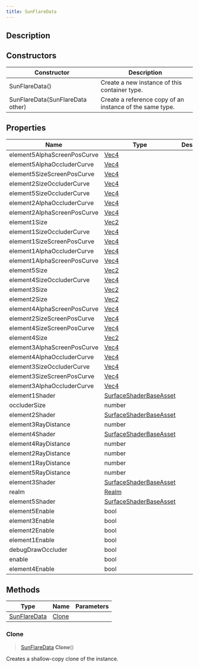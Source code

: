 ```yaml
---
title: SunFlareData
---
```

## Description

## Constructors

| Constructor                      | Description                                              |
| -------------------------------- | -------------------------------------------------------- |
| SunFlareData()                   | Create a new instance of this container type.            |
| SunFlareData(SunFlareData other) | Create a reference copy of an instance of the same type. |

## Properties

| Name                        | Type                                                                 | Description |
| --------------------------- | -------------------------------------------------------------------- | ----------- |
| element5AlphaScreenPosCurve | [Vec4](/vext/ref/shared/class/vec4)                                    |             |
| element5AlphaOccluderCurve  | [Vec4](/vext/ref/shared/class/vec4)                                    |             |
| element5SizeScreenPosCurve  | [Vec4](/vext/ref/shared/class/vec4)                                    |             |
| element2SizeOccluderCurve   | [Vec4](/vext/ref/shared/class/vec4)                                    |             |
| element5SizeOccluderCurve   | [Vec4](/vext/ref/shared/class/vec4)                                    |             |
| element2AlphaOccluderCurve  | [Vec4](/vext/ref/shared/class/vec4)                                    |             |
| element2AlphaScreenPosCurve | [Vec4](/vext/ref/shared/class/vec4)                                    |             |
| element1Size                | [Vec2](/vext/ref/shared/class/vec2)                                    |             |
| element1SizeOccluderCurve   | [Vec4](/vext/ref/shared/class/vec4)                                    |             |
| element1SizeScreenPosCurve  | [Vec4](/vext/ref/shared/class/vec4)                                    |             |
| element1AlphaOccluderCurve  | [Vec4](/vext/ref/shared/class/vec4)                                    |             |
| element1AlphaScreenPosCurve | [Vec4](/vext/ref/shared/class/vec4)                                    |             |
| element5Size                | [Vec2](/vext/ref/shared/class/vec2)                                    |             |
| element4SizeOccluderCurve   | [Vec4](/vext/ref/shared/class/vec4)                                    |             |
| element3Size                | [Vec2](/vext/ref/shared/class/vec2)                                    |             |
| element2Size                | [Vec2](/vext/ref/shared/class/vec2)                                    |             |
| element4AlphaScreenPosCurve | [Vec4](/vext/ref/shared/class/vec4)                                    |             |
| element2SizeScreenPosCurve  | [Vec4](/vext/ref/shared/class/vec4)                                    |             |
| element4SizeScreenPosCurve  | [Vec4](/vext/ref/shared/class/vec4)                                    |             |
| element4Size                | [Vec2](/vext/ref/shared/class/vec2)                                    |             |
| element3AlphaScreenPosCurve | [Vec4](/vext/ref/shared/class/vec4)                                    |             |
| element4AlphaOccluderCurve  | [Vec4](/vext/ref/shared/class/vec4)                                    |             |
| element3SizeOccluderCurve   | [Vec4](/vext/ref/shared/class/vec4)                                    |             |
| element3SizeScreenPosCurve  | [Vec4](/vext/ref/shared/class/vec4)                                    |             |
| element3AlphaOccluderCurve  | [Vec4](/vext/ref/shared/class/vec4)                                    |             |
| element1Shader              | [SurfaceShaderBaseAsset](/vext/ref/fb/surfaceshaderbaseasset) |             |
| occluderSize                | number                                                               |             |
| element2Shader              | [SurfaceShaderBaseAsset](/vext/ref/fb/surfaceshaderbaseasset) |             |
| element3RayDistance         | number                                                               |             |
| element4Shader              | [SurfaceShaderBaseAsset](/vext/ref/fb/surfaceshaderbaseasset) |             |
| element4RayDistance         | number                                                               |             |
| element2RayDistance         | number                                                               |             |
| element1RayDistance         | number                                                               |             |
| element5RayDistance         | number                                                               |             |
| element3Shader              | [SurfaceShaderBaseAsset](/vext/ref/fb/surfaceshaderbaseasset) |             |
| realm                       | [Realm](/vext/ref/fb/realm)                                   |             |
| element5Shader              | [SurfaceShaderBaseAsset](/vext/ref/fb/surfaceshaderbaseasset) |             |
| element5Enable              | bool                                                                 |             |
| element3Enable              | bool                                                                 |             |
| element2Enable              | bool                                                                 |             |
| element1Enable              | bool                                                                 |             |
| debugDrawOccluder           | bool                                                                 |             |
| enable                      | bool                                                                 |             |
| element4Enable              | bool                                                                 |             |

## Methods

| Type                                              | Name            | Parameters |
| ------------------------------------------------- | --------------- | ---------- |
| [SunFlareData](/vext/ref/client/class/sunflaredata) | [Clone](#clone) |            |

### Clone

> [SunFlareData](/vext/ref/client/class/sunflaredata) **Clone**()

Creates a shallow-copy clone of the instance.
